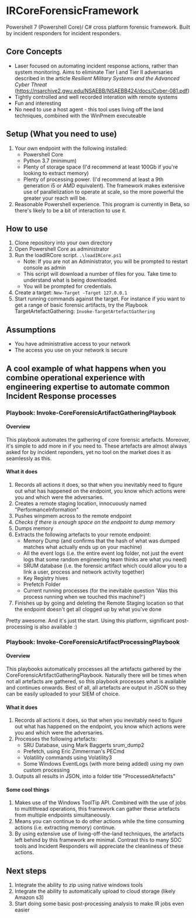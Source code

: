 # IRCoreForensicFramework
Powershell 7 (Powershell Core)/ C# cross platform forensic framework. Built by incident responders for incident responders. 

## Core Concepts
* Laser focused on automating incident response actions, rather than system monitoring. Aims to eliminate Tier I and Tier II adversaries described in the article *Resilient Military Systems and the Advanced Cyber Threat* (https://nsarchive2.gwu.edu/NSAEBB/NSAEBB424/docs/Cyber-081.pdf)
* Tightly controlled and well recorded interation with remote systems 
* Fun and interesting
* No need to use a host agent - this tool uses living off the land techniques, combined with the WinPmem executeable

## Setup (What you need to use)
1. Your own endpoint with the following installed: 
    * Powershell Core 
    * Python 3.7 (minimum)
    * Plenty of storage space (I'd recommend at least 100Gb if you're looking to extract memory)
    * Plenty of processing power. (I'd recommend at least a 9th generation i5 or AMD equivalent). The framework makes extensive use of parallelization to operate at scale, so the more powerful the greater your reach will be. 
2. Reasonable Powershell experience. This program is currently in Beta, so there's likely to be a bit of interaction to use it.

## How to use
1. Clone repository into your own directory
2. Open Powershell Core as administrator
3. Run the loadIRCore script. `.\loadIRCore.ps1` 
    * Note: If you are not an Administrator, you will be prompted to restart console as admin
    * This script will download a number of files for you. Take time to understand what is being downloaded. 
    * You will be prompted for credentials. 
4. Create a target: `New-Target -Target 127.0.0.1`
5. Start running commands against the target. For instance if you want to get a range of basic forensic artifacts, try the Playbook TargetArtefactGathering: `Invoke-TargetArtefactGathering`

## Assumptions
* You have administrative access to your network 
* The access you use on your network is secure

## A cool example of what happens when you combine operational experience with engineering expertise to automate common Incident Response processes

### Playbook: Invoke-CoreForensicArtifactGatheringPlaybook
#### Overview
This playbook automates the gathering of core forensic artefacts. Moreover, it's simple to add more in if you need to. These artefacts are almost always asked for by incident reponders, yet no tool on the market does it as seamlessly as this.   

#### What it does
1. Records all actions it does, so that when you inevitably need to figure out what has happened on the endpoint, you know which actions were you and which were the adversaries. 
2. Creates a remote staging location, innocuously named "PerformanceInformation"
3. Pushes winpmem across to the remote endpoint
4. *Checks if there is enough space on the endpoint to dump memory*
5. Dumps memory
6. Extracts the following artefacts to your remote endpoint: 
    * Memory Dump (and confirms that the hash of what was dumped matches what actually ends up on your machine)
    * All the event logs (i.e. the entire event log folder, not just the event logs that some random engineering team thinks are what you need)
    * SRUM database (i.e. the forensic artifact which could allow you to a link a user, process and network activity together)
    * Key Registry hives
    * Prefetch Folder
    * Current running processes (for the inevitable question 'Was this process running when we touched this machine?')
7. Finishes up by going and deleting the Remote Staging location so that the endpoint doesn't get all clogged up by what you've done

Pretty awesome. And it's just the start. Using this platform, significant post-processing is also available :) 

### Playbook: Invoke-CoreForensicArtifactProcessingPlaybook
#### Overview
This playbooks automatically processes all the artefacts gathered by the CoreForensicArtifactGatheringPlaybook. Naturally there will be times when not all artefacts are gathered, so this playbook processes what is available and continues onwards. Best of all, all artefacts are output in JSON so they can be easily uploaded to your SIEM of choice. 

#### What it does
1. Records all actions it does, so that when you inevitably need to figure out what has happened on the endpoint, you know which actions were you and which were the adversaries. 
2. Processes the following artefacts:
    * SRU Database, using Mark Baggerts srum_dump2
    * Prefetch, using Eric Zimmerman's PECmd
    * Volatility commands using Volatility3 
    * Some Windows EventLogs (with more being added) using my own custom processing
3. Outputs all results in JSON, into a folder title "ProcessedArtefacts"

#### Some cool things
1. Makes use of the Windows ToolTip API. Combined with the use of jobs to multithread operations, this framework can gather these artefacts from multiple endpoints simultaneously. 
2. Means you can continue to do other actions while the time consuming actions (i.e. extracting memory) continue.
3. By using extensive use of living-off-the-land techniques, the artefacts left behind by this framework are minimal. Contrast this to many SOC tools and Incident Responders will appreciate the cleanliness of these actions. 

## Next steps
1. Integrate the ability to zip using native windows tools
2. Integrate the ability to automatically upload to cloud storage (likely Amazon s3)
3. Start doing some basic post-processing analysis to make IR jobs even easier
